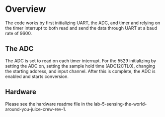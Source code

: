 # Overview
The code works by first initializing UART, the ADC, and timer and relying on the timer interrupt to both read and send the data through UART at a baud rate of 9600. 
## The ADC
The ADC is set to read on each timer interrupt. For the 5529 initializing by setting the ADC on, setting the sample hold time (ADC12CTL0), changing the starting address, and input channel. After this is complete, the ADC is enabled and starts conversion.
## Hardware
Please see the hardware readme file in the lab-5-sensing-the-world-around-you-juice-crew-rev-1.
